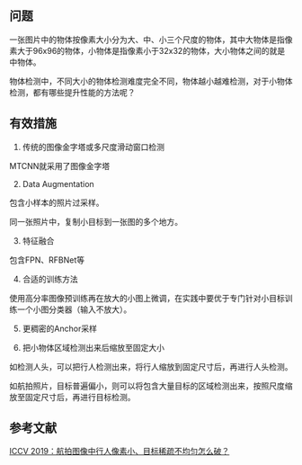 ## 问题
一张图片中的物体按像素大小分为大、中、小三个尺度的物体，其中大物体是指像素大于96x96的物体，小物体是指像素小于32x32的物体，大小物体之间的就是中物体。

物体检测中，不同大小的物体检测难度完全不同，物体越小越难检测，对于小物体检测，都有哪些提升性能的方法呢？

## 有效措施

1. 传统的图像金字塔或多尺度滑动窗口检测

MTCNN就采用了图像金字塔

2. Data Augmentation

包含小样本的照片过采样。

同一张照片中，复制小目标到一张图的多个地方。

3. 特征融合

包含FPN、RFBNet等

4. 合适的训练方法

使用高分率图像预训练再在放大的小图上微调，在实践中要优于专门针对小目标训练一个小图分类器（输入不放大）。

5. 更稠密的Anchor采样

6. 把小物体区域检测出来后缩放至固定大小

如检测人头，可以把行人检测出来，将行人缩放到固定尺寸后，再进行人头检测。

如航拍照片，目标普遍偏小，则可以将包含大量目标的区域检测出来，按照尺度缩放至固定尺寸后，再进行目标检测。

## 参考文献

[ICCV 2019：航拍图像中行人像素小、目标稀疏不均匀怎么破？](https://cloud.tencent.com/developer/article/1518963)